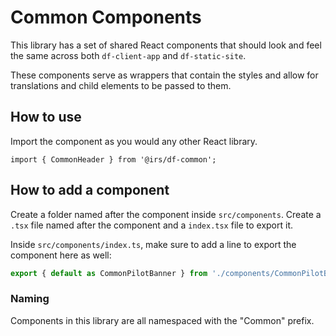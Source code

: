 # Common Components

This library has a set of shared React components that should look and feel the same across both `df-client-app` and `df-static-site`.

These components serve as wrappers that contain the styles and allow for translations and child elements to be passed to them.

## How to use

Import the component as you would any other React library.

```tsx
import { CommonHeader } from '@irs/df-common';
```

## How to add a component

Create a folder named after the component inside `src/components`. Create a `.tsx` file named after the component and a `index.tsx` file to export it.

Inside `src/components/index.ts`, make sure to add a line to export the component here as well:

```ts
export { default as CommonPilotBanner } from './components/CommonPilotBanner.js';
```

### Naming

Components in this library are all namespaced with the "Common" prefix.
